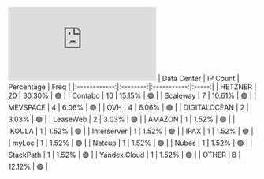 ![Diagramm](https://github.com/obajay/StateSync-snapshots/blob/main/Projects/Lum/1/README.md)
| Data Center | IP Count | Percentage | Freq |
|:------------:|:--------:|:-----------:|:-----:|
| HETZNER | 20 | 30.30% | 🟢 |
| Contabo | 10 | 15.15% | 🟢 |
| Scaleway | 7 | 10.61% | 🟢 |
| MEVSPACE | 4 | 6.06% | 🟢 |
| OVH | 4 | 6.06% | 🟢 |
| DIGITALOCEAN | 2 | 3.03% | 🟢 |
| LeaseWeb | 2 | 3.03% | 🟢 |
| AMAZON | 1 | 1.52% | 🟢 |
| IKOULA | 1 | 1.52% | 🟢 |
| Interserver | 1 | 1.52% | 🟢 |
| IPAX | 1 | 1.52% | 🟢 |
| myLoc | 1 | 1.52% | 🟢 |
| Netcup | 1 | 1.52% | 🟢 |
| Nubes | 1 | 1.52% | 🟢 |
| StackPath | 1 | 1.52% | 🟢 |
| Yandex.Cloud | 1 | 1.52% | 🟢 |
| OTHER | 8 | 12.12% | 🟢 |